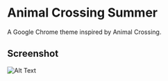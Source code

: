Animal Crossing Summer
====

A Google Chrome theme inspired by Animal Crossing.

## Screenshot

![Alt Text](https://tsuyuno.github.io/resources/animal-crossing-summer.png)

